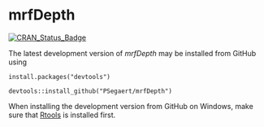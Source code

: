 # mrfDepth
[![CRAN_Status_Badge](https://www.r-pkg.org/badges/version/mrfDepth)](https://cran.r-project.org/package=mrfDepth)

The latest development version of *mrfDepth* may be installed from GitHub using

```
install.packages("devtools")

devtools::install_github("PSegaert/mrfDepth")
```
When installing the development version from GitHub on Windows, make sure that [Rtools](https://cran.r-project.org/bin/windows/Rtools/) is installed first.
